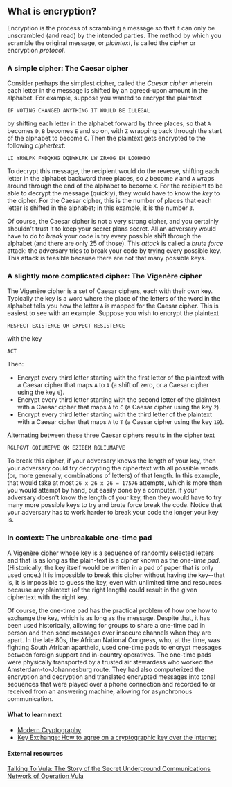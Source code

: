 ## What is encryption?

Encryption is the process of scrambling a message so that it can only be unscrambled (and read) by the intended parties. The method by which you scramble the original message, or _plaintext_, is called the _cipher_ or encryption _protocol_. 

### A simple cipher: The Caesar cipher

Consider perhaps the simplest cipher, called the _Caesar cipher_ wherein each letter in the message is shifted by an agreed-upon amount in the alphabet. For example, suppose you wanted to encrypt the plaintext

```
IF VOTING CHANGED ANYTHING IT WOULD BE ILLEGAL
``` 

by shifting each letter in the alphabet forward by three places, so that `A` becomes `D`, `B` becomes `E` and so on, with `Z` wrapping back through the start of the alphabet to become `C`. Then the plaintext gets encrypted to the following _ciphertext_:

```
LI YRWLPK FKDQKHG DQBWKLPK LW ZRXOG EH LOOHKDO
```

To decrypt this message, the recipient would do the reverse, shifting each letter in the alphabet backward three places, so `Z` become `W` and `A` wraps around through the end of the alphabet to become `X`. For the recipient to be able to decrypt the message (quickly), they would have to know the _key_ to the cipher.  For the Caesar cipher, this is the number of places that each letter is shifted in the alphabet; in this example, it is the number `3`.

Of course, the Caesar cipher is not a very strong cipher, and you certainly shouldn't trust it to keep your secret plans secret. All an adversary would have to do to _break_ your code is try every possible shift through the alphabet (and there are only 25 of those).  This _attack_ is called a _brute force_ attack: the adversary tries to break your code by trying every possible key.  This attack is feasible because there are not that many possible keys.

### A slightly more complicated cipher: The Vigen&egrave;re cipher

The Vigen&egrave;re cipher is a set of Caesar ciphers, each with their own key.  Typically the key is a word where the place of the letters of the word in the alphabet tells you how the letter `A` is mapped for the Caesar cipher. This is easiest to see with an example.  Suppose you wish to encrypt the plaintext

```RESPECT EXISTENCE OR EXPECT RESISTENCE```

with the key

```ACT```

Then:

* Encrypt every third letter starting with the first letter of the plaintext with a Caesar cipher that maps `A` to `A` (a shift of zero, or a Caesar cipher using the key `0`).
* Encrypt every third letter starting with the second letter of the plaintext with a Caesar cipher that maps `A` to `C` (a Caesar cipher using the key `2`).
* Encrypt every third letter starting with the third letter of the plaintext with a Caesar cipher that maps `A` to `T` (a Caesar cipher using the key `19`).

Alternating between these three Caesar ciphers results in the cipher text

```RGLPGVT GQIUMEPVE QK EZIEEM RGLIUMAPVE```

To break this cipher, if your adversary knows the length of your key, then your adversary could try decrypting the ciphertext with all possible words (or, more generally, combinations of letters) of that length.  In this example, that would take at most `26 x 26 x 26 = 17576` attempts, which is more than you would attempt by hand, but easily done by a computer.  If your adversary doesn't know the length of your key, then they would have to try many more possible keys to try and brute force break the code.  Notice that your adversary has to work harder to break your code the longer your key is.

### In context: The unbreakable one-time pad

A Vigen&egrave;re cipher whose key is a sequence of randomly selected letters and that is as long as the plain-text is a cipher known as the _one-time pad_.  (Historically, the key itself would be written in a pad of paper that is only used once.)  It is impossible to break this cipher without having the key--that is, it is impossible to guess the key, even with unlimited time and resources because any plaintext (of the right length) could result in the given ciphertext with the right key.

Of course, the one-time pad has the practical problem of how one how to exchange the key, which is as long as the message.  Despite that, it has been used historically, allowing for groups to share a one-time pad in person and then send messages over insecure channels when they are apart.  In the late 80s, the African National Congress, who, at the time, was fighting South African apartheid, used one-time pads to encrypt messages between foreign support and in-country operatives.  The one-time pads were physically transported by a trusted air stewardess who worked the Amsterdam-to-Johannesburg route.  They had also computerized the encryption and decryption and translated encrypted messages into tonal sequences that were played over a phone connection and recorded to or received from an answering machine, allowing for asynchronous communication.

#### What to learn next

* [Modern Cryptography](modern-cryptography.md)
* [Key Exchange: How to agree on a cryptographic key over the Internet](key-exchange.md)

#### External resources

[Talking To Vula: The Story of the Secret Underground Communications Network of Operation Vula](http://www.anc.org.za/content/talking-vula)